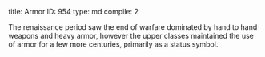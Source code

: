 title:          Armor
ID:             954
type:           md
compile:        2



The renaissance period saw the end of warfare dominated by hand to hand weapons and heavy armor, however the upper classes maintained the use of armor for a few more centuries, primarily as a status symbol.